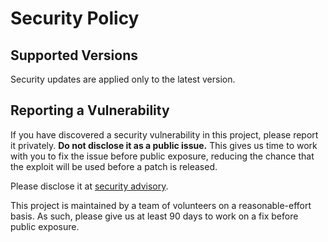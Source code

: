 # Security Policy

## Supported Versions

Security updates are applied only to the latest version.

## Reporting a Vulnerability

If you have discovered a security vulnerability in this project, please report it privately. **Do not disclose it as a public issue.** This gives us time to work with you to fix the issue before public exposure, reducing the chance that the exploit will be used before a patch is released.

Please disclose it at [security advisory](https://github.com/KhronosGroup/OpenGL-Registry/security/advisories/new).

This project is maintained by a team of volunteers on a reasonable-effort basis. As such, please give us at least 90 days to work on a fix before public exposure.
